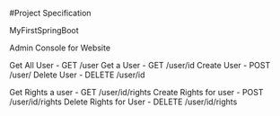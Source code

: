 #Project Specification

MyFirstSpringBoot

Admin Console for Website

Get All User	- GET		/user
Get a User		- GET		/user/id
Create User		- POST 		/user/
Delete User		- DELETE	/user/id

Get Rights a user		- GET		/user/id/rights
Create Rights for user	- POST		/user/id/rights
Delete Rights for User	- DELETE	/user/id/rights